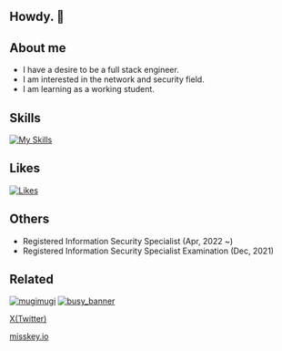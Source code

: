 ## Howdy. 👋

## About me

 * I have a desire to be a full stack engineer.
 * I am interested in the network and security field.
 * I am learning as a working student.

## Skills

[![My Skills](https://skillicons.dev/icons?i=js,html,c,perl,php,wordpress,docker,py,fastapi,selenium,laravel,latex,postgres,nginx,swift)](https://skillicons.dev)

## Likes

[![Likes](https://skillicons.dev/icons?i=bsd,emacs,vscode,git,kali,ubuntu,misskey,md)](https://skillicons.dev)

## Others

 * Registered Information Security Specialist (Apr, 2022 ~)
 * Registered Information Security Specialist Examination (Dec, 2021)

## Related

[![mugimugi](https://mugimugi.jp/images/mugimugi.jpg)](https://mugimugi.jp/)
[![busy_banner](https://www.urouro.info/wp-content/uploads/2023/01/busy_banner.png)](https://sites.google.com/view/happy-busy/)

[X(Twitter)](https://x.com/yamakusa1135)

[misskey.io](https://misskey.io/@yamakusa1135)

<!--
**Yamakusa1135/Yamakusa1135** is a ✨ _special_ ✨ repository because its `README.md` (this file) appears on your GitHub profile.

Here are some ideas to get you started:

- 🔭 I’m currently working on ...
- 🌱 I’m currently learning ...
- 👯 I’m looking to collaborate on ...
- 🤔 I’m looking for help with ...
- 💬 Ask me about ...
- 📫 How to reach me: ...
- 😄 Pronouns: ...
- ⚡ Fun fact: ...
-->

